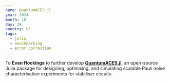 ```yaml
---
name: QuantumACES.jl
year: 2024
month: 10
day: 28
country: US
tags:
  - julia
  - benchmarking
  - error correction
---
```

To **Evan Hockings** to further develop **[QuantumACES.jl](https://github.com/evanhockings/QuantumACES.jl)**, an open-source Julia package for designing, optimising, and simulating scalable Pauli noise characterisation experiments for stabiliser circuits.
